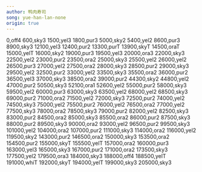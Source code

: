 ```yaml
---
author: 鸭肉寿司
song: yue-han-lan-none
origin: true
---
```

0,off4
600,sky3
1500,yel3
1800,pur3
5000,sky2
5400,yel2
8600,pur3
8900,sky3
12100,yel3
12400,pur2
13300,purT
13900,skyT
14500,oraT
15000,yelT
16000,sky2
19000,pur3
19500,yel3
20000,ora3
22000,sky3
22500,yel2
23000,pur2
23500,ora2
25000,sky3
25500,yel2
26000,yel2
26500,pur3
27000,yel2
27500,ora2
28000,sky3
28500,pur2
29000,sky3
29500,yel2
32500,pur2
33000,yel2
33500,sky3
35500,ora2
36000,pur2
36500,yel3
37000,sky3
38500,ora2
39000,pur2
44300,sky2
44800,yel2
47000,pur2
50500,sky3
52100,ora1
52600,yel2
55000,pur2
58000,sky3
59500,yel2
60000,pur3
63000,sky3
63500,yel2
68000,yel2
68500,sky3
69000,pur2
71000,ora2
71500,yel2
72000,sky3
72500,pur2
74000,yel2
74500,sky3
75000,yel2
75500,pur2
76000,yel2
76500,ora2
77000,yel2
77500,sky3
78000,ora2
78500,sky3
79000,pur2
82000,yel2
82500,sky3
83000,pur2
84500,ora2
85000,sky3
85500,ora2
86000,pur2
87500,sky3
88000,pur2
89500,sky3
90000,ora2
93000,yel2
96500,pur2
99500,sky3
101000,yel2
104000,ora2
107000,pur2
111000,sky3
114000,ora2
116000,yel2
119500,sky2
143000,pur2
146500,ora2
150000,sky3
153500,ora2
154500,pur2
155000,skyT
155500,yelT
157000,ora2
160000,pur3
163000,yel3
165000,sky3
167000,pur2
171000,ora2
173500,sky3
177500,yel2
179500,ora3
184000,sky3
188000,off4
188500,yelT
191000,whiT
192000,skyT
194000,yelT
199000,sky3
205000,sky3